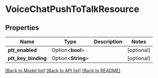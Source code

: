 # VoiceChatPushToTalkResource

## Properties

Name | Type | Description | Notes
------------ | ------------- | ------------- | -------------
**ptt_enabled** | Option<**bool**> |  | [optional]
**ptt_key_binding** | Option<**String**> |  | [optional]

[[Back to Model list]](../README.md#documentation-for-models) [[Back to API list]](../README.md#documentation-for-api-endpoints) [[Back to README]](../README.md)


